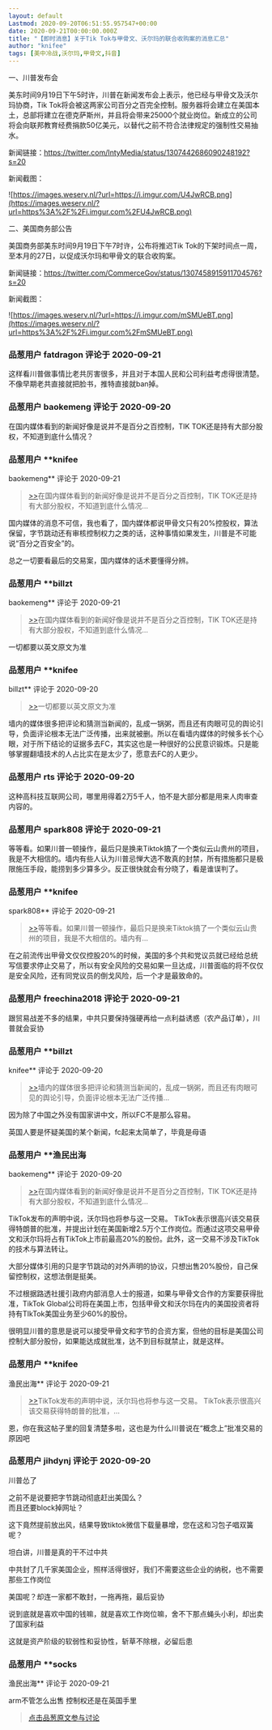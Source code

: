 ```yaml
---
layout: default
Lastmod: 2020-09-20T06:51:55.957547+00:00
date: 2020-09-21T00:00:00.000Z
title: "【即时消息】关于Tik Tok与甲骨文、沃尔玛的联合收购案的消息汇总"
author: "knifee"
tags: [美中冷战,沃尔玛,甲骨文,抖音]
---
```


一、川普发布会  
  
美东时间9月19日下午5时许，川普在新闻发布会上表示，他已经与甲骨文及沃尔玛协商，Tik Tok将会被这两家公司百分之百完全控制。服务器将会建立在美国本土，总部将建立在德克萨斯州，并且将会带来25000个就业岗位。新成立的公司将会向联邦教育经费捐款50亿美元，以替代之前不符合法律规定的强制性交易抽水。  
  
新闻链接：https://twitter.com/IntyMedia/status/1307442686090248192?s=20  
  
新闻截图：  
  
![https://images.weserv.nl/?url=https://i.imgur.com/U4JwRCB.png](https://images.weserv.nl/?url=https%3A%2F%2Fi.imgur.com%2FU4JwRCB.png)  
  
二、美国商务部公告  
  
美国商务部美东时间9月19日下午7时许，公布将推迟Tik Tok的下架时间点一周，至本月的27日，以促成沃尔玛和甲骨文的联合收购案。  
  
新闻链接：https://twitter.com/CommerceGov/status/1307458915911704576?s=20  
  
新闻截图：  
  
![https://images.weserv.nl/?url=https://i.imgur.com/mSMUeBT.png](https://images.weserv.nl/?url=https%3A%2F%2Fi.imgur.com%2FmSMUeBT.png)

            
### 品葱用户 **fatdragon** 评论于 2020-09-21
        
这样看川普做事情比老共厉害很多，并且对于本国人民和公司利益考虑得很清楚。不像早期老共直接就把脸书，推特直接就ban掉。
        


            
### 品葱用户 **baokemeng** 评论于 2020-09-20
        
在国内媒体看到的新闻好像是说并不是百分之百控制，TIK TOK还是持有大部分股权，不知道到底什么情况？
        


            
### 品葱用户 **knifee 
baokemeng** 评论于 2020-09-21
        
> [\>>]( "/article/item_id-499785#")在国内媒体看到的新闻好像是说并不是百分之百控制，TIK TOK还是持有大部分股权，不知道到底什么情况...

  
  
国内媒体的消息不可信，我也看了，国内媒体都说甲骨文只有20%控股权，算法保留，字节跳动还有审核控制权力之类的话，这种事情如果发生，川普是不可能说“百分之百安全”的。  
  
总之一切要看最后的交易案，国内媒体的话术要懂得分辨。
        


            
### 品葱用户 **billzt 
baokemeng** 评论于 2020-09-21
        
> [\>>]( "/article/item_id-499785#")在国内媒体看到的新闻好像是说并不是百分之百控制，TIK TOK还是持有大部分股权，不知道到底什么情况...

  
  
一切都要以英文原文为准
        


            
### 品葱用户 **knifee 
billzt** 评论于 2020-09-20
        
> [\>>]( "/article/item_id-499790#")一切都要以英文原文为准

  
  
墙内的媒体很多把评论和猜测当新闻的，乱成一锅粥，而且还有肉眼可见的舆论引导，负面评论根本无法广泛传播，出来就被删。所以在看墙内媒体的时候多长个心眼，对于所下结论的证据多去FC，其实这也是一种很好的公民意识锻炼。只是能够掌握翻墙技术的人占比实在是太少了，愿意去FC的人更少。
        


            
### 品葱用户 **rts** 评论于 2020-09-20
        
这种高科技互联网公司，哪里用得着2万5千人，怕不是大部分都是用来人肉审查内容的。
        


            
### 品葱用户 **spark808** 评论于 2020-09-21
        
等等看。如果川普一顿操作，最后只是换来Tiktok搞了一个类似云山贵州的项目，我是不大相信的。墙内有些人认为川普忌惮大选不敢真的封禁，所有措施都只是极限施压手段，能捞到多少算多少。反正很快就会有分晓了，看是谁误判了。
        


            
### 品葱用户 **knifee 
spark808** 评论于 2020-09-21
        
> [\>>]( "/article/item_id-499808#")等等看。如果川普一顿操作，最后只是换来Tiktok搞了一个类似云山贵州的项目，我是不大相信的。墙内有...

  
  
在之前流传出甲骨文仅仅控股20%的时候，美国的多个共和党议员就已经给总统写信要求停止交易了，所以有安全风险的交易如果一旦达成，川普面临的将不仅仅是安全风险，还有同党议员的倒戈风险，后一个才是最致命的。
        


            
### 品葱用户 **freechina2018** 评论于 2020-09-21
        
跟贸易战差不多的结果，中共只要保持强硬再给一点利益诱惑（农产品订单），川普就会妥协
        


            
### 品葱用户 **billzt 
knifee** 评论于 2020-09-20
        
> [\>>]( "/article/item_id-499799#")墙内的媒体很多把评论和猜测当新闻的，乱成一锅粥，而且还有肉眼可见的舆论引导，负面评论根本无法广泛传播...

  
  
因为除了中国之外没有国家讲中文，所以FC不是那么容易。  
  
英国人要是怀疑美国的某个新闻，fc起来太简单了，毕竟是母语
        


            
### 品葱用户 **渔民出海 
baokemeng** 评论于 2020-09-20
        
> [\>>]( "/article/item_id-499785#")在国内媒体看到的新闻好像是说并不是百分之百控制，TIK TOK还是持有大部分股权，不知道到底什么情况...

  
  
TikTok发布的声明中说，沃尔玛也将参与这一交易。 TikTok表示很高兴该交易获得特朗普的批准，并提出计划在美国新增2.5万个工作岗位。而通过这项交易甲骨文和沃尔玛将占有TikTok上市前最高20%的股份。此外，这一交易不涉及TikTok的技术与算法转让。  
  
  
大部分媒体引用的只是字节跳动的对外声明的协议，只想出售20%股份，自己保留控制权，这想法倒是挺美。  
  
不过根据路透社援引政府内部消息人士的报道，如果与甲骨文合作的方案要获得批准，TikTok Global公司将在美国上市，包括甲骨文和沃尔玛在内的美国投资者将持有TIkTok美国业务至少60%的股份。  
  
很明显川普的意思是说可以接受甲骨文和字节的合资方案，但他的目标是美国公司控制大部分股份，如果能达成就批准，达不到目标就禁止，就是这样。
        


            
### 品葱用户 **knifee 
渔民出海** 评论于 2020-09-21
        
> [\>>]( "/article/item_id-499828#")TikTok发布的声明中说，沃尔玛也将参与这一交易。 TikTok表示很高兴该交易获得特朗普的批准，...

  
  
恩，你在我这帖子里的回复清楚多啦，这也是为什么川普说在“概念上”批准交易的原因吧
        


            
### 品葱用户 **jihdynj** 评论于 2020-09-20
        
川普怂了  
  
之前不是说要把字节跳动彻底赶出美国么？  
而且还要block掉网址？  
  
这下竟然提前放出风，结果导致tiktok微信下载量暴增，您在这和习包子唱双簧呢？  
  
坦白讲，川普是真的干不过中共  
  
中共封了几千家美国企业，照样活得很好，我们不需要这些企业的纳税，也不需要那些工作岗位  
  
美国呢？却连一家都不敢封，一拖再拖，最后妥协  
  
说到底就是喜欢中国的钱嘛，就是喜欢工作岗位嘛，舍不下那点蝇头小利，却出卖了国家利益  
  
这就是资产阶级的软弱性和妥协性，斩草不除根，必留后患
        


            
### 品葱用户 **socks 
渔民出海** 评论于 2020-09-21
        
arm不管怎么出售 控制权还是在英国手里
        






> [点击品葱原文参与讨论](https://pincong.rocks/article/24268)

